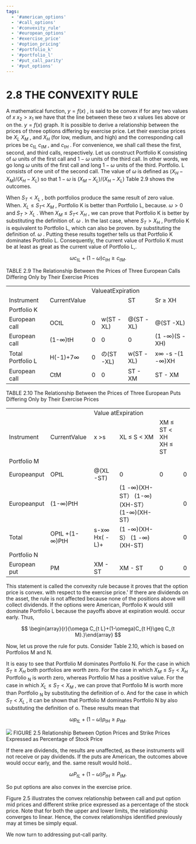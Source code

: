 ```yaml
---
tags:
  - '#american_options'
  - '#call_options'
  - '#convexity_rule'
  - '#european_options'
  - '#exercise_price'
  - '#option_pricing'
  - '#portfolio_k'
  - '#portfolio_l'
  - '#put_call_parity'
  - '#put_options'
---
```

# 2.8 THE CONVEXITY RULE

A mathematical function, $y=f(x)$ , is said to be convex if for any two values of $x$ $x_{2}>x_{1}$ we have that the line between these two $x$ values lies above or on the. $y=f(x)$ graph. It is possible to derive a relationship between the prices of three options differing by exercise price. Let their exercise prices be $X_{L}$ $X_{M}$ , and $X_{H}$ (for low, medium, and high) and the corresponding call prices be $c_{t L}$ $c_{t M}$ , and $c_{t H}$ . For convenience, we shall call these the first, second, and third calls, respectively. Let us construct Portfolio K consisting of $\omega$ units of the first call and $1-\omega$ units of the third call. In other words, we go long $\omega$ units of the first call and long $1-\omega$ units of the third. Portfolio. $\mathrm{L}$ consists of one unit of the second call. The value of $\omega$ is defined as $(X_{H}-X_{M})/(X_{H}-X_{L})$ so that $1-\omega$ is $(X_{M}-X_{L})/(X_{H}-X_{L})$ Table 2.9 shows the outcomes.

When $S_{T}<X_{L}$ , both portfolios produce the same result of zero value. When. $X_{L}\leq S_{T}<$ $X_{M}$ , Portfolio K is better than Portfolio L, because. $\omega>0$ and $S_{T}>X_{L}$ . When $X_{M}\leq S_{T}<$ $X_{H}$ , we can prove that Portfolio $\mathrm{K}$ is better by substituting the definition of. $\omega$ . In the last case, where $S_{T}>X_{H}$ , Portfolio K is equivalent to Portfolio L, which can also be proven. by substituting the definition of. $\omega$ . Putting these results together tells us that Portfolio K dominates Portfolio L. Consequently, the current value of Portfolio K must be at least as great as the current value of Portfolio L,.

$$
\omega c_{t L}+(1-\omega)c_{t H}\geq c_{t M}.
$$

TABLE 2.9 The Relationship Between the Prices of Three European Calls Differing Only by Their Exercise Prices


<html><body><table><tr><td></td><td></td><td colspan="4">ValueatExpiration</td></tr><tr><td>Instrument</td><td>CurrentValue</td><td></td><td></td><td>ST <XLXL ≤ S <XM XM ≤ ST <XH</td><td>Sr ≥ XH</td></tr><tr><td>Portfolio K</td><td></td><td></td><td></td><td></td><td></td></tr><tr><td>European call</td><td>OCtL</td><td>0</td><td>w(ST -XL)</td><td>@(ST -XL)</td><td>@(ST -XL)</td></tr><tr><td>European call</td><td>(1-∞)tH</td><td>0</td><td>0</td><td>0</td><td>(1 -∞)(S -XH)</td></tr><tr><td>Total Portfolio L</td><td>H(-1)+7∞</td><td>0</td><td>の(ST -XL)</td><td>w(ST -XL)</td><td>x∞ -s -(1 -∞)XH</td></tr><tr><td>European call</td><td>CtM</td><td>0</td><td>0</td><td>ST - XM</td><td>ST - XM</td></tr></table></body></html>

TABLE 2.10 The Relationship Between the Prices of Three European Puts Differing Only by Their Exercise Prices


<html><body><table><tr><td></td><td></td><td colspan="4">Value atExpiration</td></tr><tr><td>Instrument</td><td>CurrentValue</td><td>x >s</td><td>XL ≤ S < XM</td><td>XM ≤ ST < XH XH ≤ ST</td><td></td></tr><tr><td>Portfolio M</td><td></td><td></td><td></td><td></td><td></td></tr><tr><td>Europeanput</td><td>OPtL</td><td>@(XL -ST)</td><td>0</td><td>0</td><td>0</td></tr><tr><td>Europeanput</td><td>(1-∞)PtH</td><td></td><td>(1 -∞)(XH-ST） (1-∞)(XH-ST） (1-∞)(XH-ST)</td><td></td><td>0</td></tr><tr><td>Total</td><td>OPtL +(1-∞)PtH</td><td>s-x∞ Hx( - L)+</td><td>(1 -∞)(XH-S） (1 -∞)(XH-ST)</td><td></td><td>0</td></tr><tr><td>Portfolio N</td><td></td><td></td><td></td><td></td><td></td></tr><tr><td>European put</td><td>PM</td><td>XM - ST</td><td>XM - ST</td><td>0</td><td>0</td></tr></table></body></html>

This statement is called the convexity rule because it proves that the option price is convex. with respect to the exercise price.' If there are dividends on the asset, the rule is not affected because none of the positions above will collect dividends. If the options were American, Portfolio K would still dominate Portfolio L because the payoffs above at expiration would. occur early. Thus,

$$
\begin{array}{r}{\omega C_{t L}+(1-\omega)C_{t H}\geq C_{t M}.}\end{array}
$$

Now, let us prove the rule for puts. Consider Table 2.10, which is based on Portfolios M and N.

It is easy to see that Portfolio M dominates Portfolio N. For the case in which $S_{T}\geq X_{H}$ both portfolios are worth zero. For the case in which $X_{M}\leq S_{T}<X_{H}$ Portfolio $_\mathrm{N}$ is worth zero, whereas Portfolio M has a positive value. For the case in which $X_{L}\leq S_{T}<X_{M}$ , we can prove that Portfolio M is worth more than Portfolio $_\mathrm{N}$ by substituting the definition of o. And for the case in which $S_{T}<X_{L}$ , it can be shown that Portfolio M dominates Portfolio N by also substituting the definition of o. These results mean that

$$
\omega p_{t L}+(1-\omega)p_{t H}\geq p_{t M}.
$$

![](f69c7d455860e8ee9d61daab354d7183f835f9890e3b908ba43658daf828ead5.jpg)
FIGURE 2.5 Relationship Between Option Prices and Strike Prices Expressed as Percentage of Stock Price

If there are dividends, the results are unaffected, as these instruments will not receive or pay dividends. If the puts are American, the outcomes above would occur early, and the. same result would hold..

$$
\omega P_{t L}+(1-\omega)P_{t H}\geq P_{t M}.
$$

So put options are also convex in the exercise price.

Figure 2.5 illustrates the convex relationship between call and put option mid prices and different strike price expressed as a percentage of the stock price. Note that for both the upper and lower limits, the relationship converges to linear. Hence, the convex relationships identified previously may at times be simply equal.

We now turn to addressing put-call parity.
